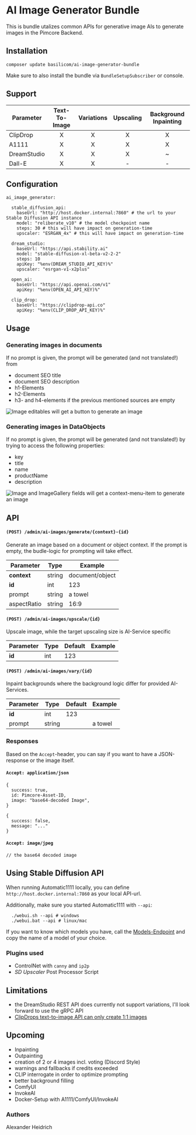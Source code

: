 # AI Image Generator Bundle

This is bundle utalizes common APIs for generative image AIs to generate images in the Pimcore Backend.

## Installation

```
composer update basilicom/ai-image-generator-bundle
```

Make sure to also install the bundle via `BundleSetupSubscriber` or console.

## Support

| Parameter   | Text-To-Image | Variations | Upscaling | Background Inpainting |
|-------------|:-------------:|:----------:|:---------:|:---------------------:|
| ClipDrop    |       X       |     X      |     X     |           X           | 
| A1111       |       X       |     X      |     X     |           X           | 
| DreamStudio |       X       |     X      |     X     |           ~           | 
| Dall-E      |       X       |     X      |     -     |           -           | 

## Configuration

```
ai_image_generator:

  stable_diffusion_api:
    baseUrl: "http://host.docker.internal:7860" # the url to your Stable Diffusion API instance
    model: "reliberate_v10" # the model checkpoint name
    steps: 30 # this will have impact on generation-time
    upscaler: "ESRGAN_4x" # this will have impact on generation-time

  dream_studio:
    baseUrl: "https://api.stability.ai"
    model: "stable-diffusion-xl-beta-v2-2-2"
    steps: 10 
    apiKey: "%env(DREAM_STUDIO_API_KEY)%"
    upscaler: "esrgan-v1-x2plus"
    
  open_ai:
    baseUrl: "https://api.openai.com/v1"
    apiKey: "%env(OPEN_AI_API_KEY)%"
    
  clip_drop:
    baseUrl: "https://clipdrop-api.co"
    apiKey: "%env(CLIP_DROP_API_KEY)%"

```

## Usage

### Generating images in documents

If no prompt is given, the prompt will be generated (and not translated!) from

* document SEO title
* document SEO description
* h1-Elements
* h2-Elements
* h3- and h4-elements if the previous mentioned sources are empty

![Image editables will get a button to generate an image](./docs/img/ai-image-in-documents.png)

### Generating images in DataObjects

If no prompt is given, the prompt will be generated (and not translated!) by trying to access the following properties:

* key
* title
* name
* productName
* description

![Image and ImageGallery fields will get a context-menu-item to generate an image](./docs/img/ai-image-in-objects.png)

## API

#### `(POST) /admin/ai-images/generate/{context}-{id}`

Generate an image based on a document or object context. If the prompt is empty, the budle-logic for prompting will take effect.

| Parameter   | Type   | Example         |
|-------------|--------|-----------------|
| **context** | string | document/object |
| **id**      | int    | 123             |
| prompt      | string | a towel         |
| aspectRatio | string | 16:9            |

#### `(POST) /admin/ai-images/upscale/{id}`

Upscale image, while the target upscaling size is AI-Service specific

| Parameter | Type | Default | Example |
|-----------|------|---------|---------|
| **id**    | int  | 123     |         |

#### `(POST) /admin/ai-images/vary/{id}`

Inpaint backgrounds where the background logic differ for provided AI-Services.

| Parameter | Type   | Default | Example |
|-----------|--------|---------|---------|
| **id**    | int    | 123     |         |
| prompt    | string |         | a towel |

### Responses

Based on the `Accept`-header, you can say if you want to have a JSON-response or the image itself.

#### `Accept: application/json`

```
{
  success: true,
  id: Pimcore-Asset-ID,
  image: "base64-decoded Image",   
}
```

```
{
  success: false,
  message: "..."
}
```

#### `Accept: image/jpeg`

```
// the base64 decoded image
```

## Using Stable Diffusion API

When running Automatic1111 locally, you can define `http://host.docker.internal:7860` as your local API-url.

Additionally, make sure you started Automatic1111 with `--api`:

```
  ./webui.sh --api # windows
  ./webui.bat --api # linux/mac
```

If you want to know which models you have, call the [Models-Endpoint](http://localhost:7860/sdapi/v1/sd-models ) and
copy the name of a model of your choice.

### Plugins used

* ControlNet with `canny` and `ip2p`
* _SD Upscaler_ Post Processor Script

## Limitations
* the DreamStudio REST API does currently not support variations, I'll look forward to use the gRPC API
* [ClipDrops text-to-image API can only create 1:1 images](https://clipdrop.co/apis/docs/text-to-image#text-to-image-api)

## Upcoming 
* Inpainting
* Outpainting
* creation of 2 or 4 images incl. voting (Discord Style)
* warnings and fallbacks if credits exceeded
* CLIP interrogate in order to optimize prompting
* better background filling
* ComfyUI
* InvokeAI
* Docker-Setup with A1111/ComfyUI/InvokeAI

### Authors

Alexander Heidrich
